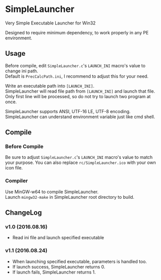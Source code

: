 # SimpleLauncher
Very Simple Executable Launcher for Win32

Designed to require minimum dependency, to work properly in any PE environment.

## Usage
Before compile, edit `SimpleLauncher.c`'s `LAUNCH_INI` macro's value to change ini path.  
Default is `PrecCalcPath.ini`, I recommend to adjust this for your need.

Write an executable path into `[LAUNCH_INI]`.  
SimpleLauncher will read file path from `[LAUNCH_INI]` and launch that file.  
Only first line will be processed, so do not try to launch two program at once.

SimpleLauncher supports ANSI, UTF-16 LE, UTF-8 encoding.  
SimpleLauncher can understand environment variable just like cmd shell.

## Compile
### Before Compile
Be sure to adjust `SimpleLauncher.c`'s `LAUNCH_INI` macro's value to match your purpose.
You can also replace `rc/SimpleLauncher.ico` with your own icon file.

### Compiler
Use MinGW-w64 to compile SimpleLauncher.  
Launch `mingw32-make` in SimpleLauncher root directory to build.  

## ChangeLog
### v1.0 (2016.08.16)
- Read ini file and launch specified executable  

### v1.1 (2016.08.24)
- When launching specified executable, parameters is handled too.  
- If launch success, SimpleLauncher returns 0.
- If launch fails, SimpleLauncher returns 1.